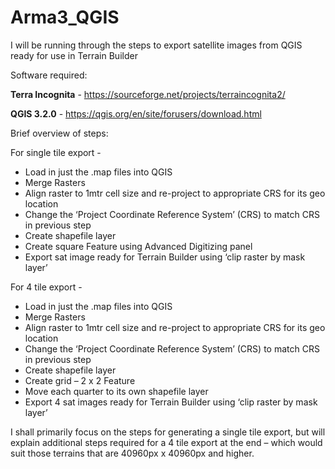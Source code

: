 # Arma3_QGIS

I will be running through the steps to export satellite images from QGIS ready for use in Terrain Builder


Software required:

**Terra Incognita** -  https://sourceforge.net/projects/terraincognita2/

**QGIS 3.2.0** -  https://qgis.org/en/site/forusers/download.html

Brief overview of steps:

For single tile export -

- Load in just the .map files into QGIS
- Merge Rasters
- Align raster to 1mtr cell size and re-project to appropriate CRS for its geo location
- Change the ‘Project Coordinate Reference System’ (CRS) to match CRS in previous step
- Create shapefile layer
- Create square Feature using Advanced Digitizing panel
- Export sat image ready for Terrain Builder using ‘clip raster by mask layer’


For 4 tile export -

- Load in just the .map files into QGIS 
- Merge Rasters
- Align raster to 1mtr cell size and re-project to appropriate CRS for its geo location
- Change the ‘Project Coordinate Reference System’ (CRS) to match CRS in previous step
- Create shapefile layer
- Create grid – 2 x 2 Feature 
- Move each quarter to its own shapefile layer
- Export 4 sat images ready for Terrain Builder using ‘clip raster by mask layer’


I shall primarily focus on the steps for generating a single tile export, but will explain additional steps required for a 4 tile export at the end – which would suit those terrains that are 40960px x 40960px and higher.
